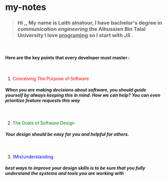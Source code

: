 # my-notes
> ### Hi ,, My name is **Laith alnatour**, I have bachelor's degree in ***communication engineering*** the **Alhussien Bin Talal University** I love <ins>programing</ins> so I start with ***JS*** .

<br>

#### Here are the key points that every developer must master :
<br>

1. <font color="red"> Conceiving The Purpose of Software</font>
##### When you are making decisions about software, you should guide yourself by always keeping this in mind: How we can help? You can even prioritize feature requests this way
 
<br>

2. <font color="green">The Goals of Software Design</font>
##### Your design should be easy for you and helpful for others.
 
  <br>

3. <font color="blue">(Mis)understanding</font>
##### best ways to improve your design skills is to be sure that you fully understand the systems and tools you are working with

